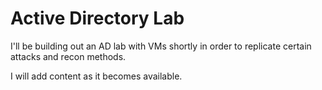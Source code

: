 # Active Directory Lab

I'll be building out an AD lab with VMs shortly in order to replicate certain attacks and recon methods.

I will add content as it becomes available.
